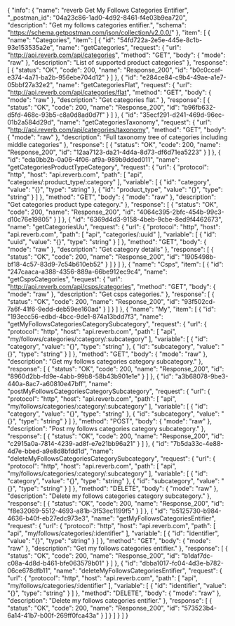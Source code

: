{
  "info": {
    "name": "reverb Get My Follows Categories Entifier",
    "_postman_id": "04a23c86-1ad0-4d92-8461-f4e03b9ea720",
    "description": "Get my follows categories entifier.",
    "schema": "https://schema.getpostman.com/json/collection/v2.0.0/"
  },
  "item": [
    {
      "name": "Categories",
      "item": [
        {
          "id": "54fd722a-2e5e-445e-8c1b-93e153535a2e",
          "name": "getCategories",
          "request": {
            "url": "http://api.reverb.com/api/categories",
            "method": "GET",
            "body": {
              "mode": "raw"
            },
            "description": "List of supported product categories"
          },
          "response": [
            {
              "status": "OK",
              "code": 200,
              "name": "Response_200",
              "id": "b0c0ccaf-e374-4a71-ba2b-956ebe704d12"
            }
          ]
        },
        {
          "id": "e284ce84-c9b4-49ae-a1e7-05bbf27a32e2",
          "name": "getCategoriesFlat",
          "request": {
            "url": "http://api.reverb.com/api/categories/flat",
            "method": "GET",
            "body": {
              "mode": "raw"
            },
            "description": "Get categories flat."
          },
          "response": [
            {
              "status": "OK",
              "code": 200,
              "name": "Response_200",
              "id": "b96fb632-d5fd-468c-93b5-c8a0d8ad0d7f"
            }
          ]
        },
        {
          "id": "35ecf291-d241-469d-96ec-01b2a584d29d",
          "name": "getCategoriesTaxonomy",
          "request": {
            "url": "http://api.reverb.com/api/categories/taxonomy",
            "method": "GET",
            "body": {
              "mode": "raw"
            },
            "description": "Full taxonomy tree of categories including middle categories"
          },
          "response": [
            {
              "status": "OK",
              "code": 200,
              "name": "Response_200",
              "id": "12aa7123-da21-4d4a-8d73-df6d71ea5223"
            }
          ]
        },
        {
          "id": "eda0bb2b-0a06-4f06-af9a-989b9dded011",
          "name": "getCategoriesProductTypeCategory",
          "request": {
            "url": {
              "protocol": "http",
              "host": "api.reverb.com",
              "path": [
                "api",
                "categories/:product_type/:category"
              ],
              "variable": [
                {
                  "id": "category",
                  "value": "{}",
                  "type": "string"
                },
                {
                  "id": "product_type",
                  "value": "{}",
                  "type": "string"
                }
              ]
            },
            "method": "GET",
            "body": {
              "mode": "raw"
            },
            "description": "Get categories product type category."
          },
          "response": [
            {
              "status": "OK",
              "code": 200,
              "name": "Response_200",
              "id": "4064c395-2bfc-454b-99c3-d10c76e19805"
            }
          ]
        },
        {
          "id": "6369d4d3-9158-4beb-9cbe-8ed9f4462673",
          "name": "getCategoriesUu",
          "request": {
            "url": {
              "protocol": "http",
              "host": "api.reverb.com",
              "path": [
                "api",
                "categories/:uuid"
              ],
              "variable": [
                {
                  "id": "uuid",
                  "value": "{}",
                  "type": "string"
                }
              ]
            },
            "method": "GET",
            "body": {
              "mode": "raw"
            },
            "description": "Get category details"
          },
          "response": [
            {
              "status": "OK",
              "code": 200,
              "name": "Response_200",
              "id": "1905498b-bf18-4c57-83d9-7c54b610eb52"
            }
          ]
        }
      ]
    },
    {
      "name": "Csps",
      "item": [
        {
          "id": "247caaca-a388-4356-889a-66be912ec9c4",
          "name": "getCspsCategories",
          "request": {
            "url": "http://api.reverb.com/api/csps/categories",
            "method": "GET",
            "body": {
              "mode": "raw"
            },
            "description": "Get csps categories."
          },
          "response": [
            {
              "status": "OK",
              "code": 200,
              "name": "Response_200",
              "id": "93f502cd-7a6f-41f6-9edd-deb59ee160ad"
            }
          ]
        }
      ]
    },
    {
      "name": "My",
      "item": [
        {
          "id": "193ecc56-edbd-4bcc-9de1-874a13bdd7f3",
          "name": "getMyFollowsCategoriesCategorySubcategory",
          "request": {
            "url": {
              "protocol": "http",
              "host": "api.reverb.com",
              "path": [
                "api",
                "my/follows/categories/:category/:subcategory"
              ],
              "variable": [
                {
                  "id": "category",
                  "value": "{}",
                  "type": "string"
                },
                {
                  "id": "subcategory",
                  "value": "{}",
                  "type": "string"
                }
              ]
            },
            "method": "GET",
            "body": {
              "mode": "raw"
            },
            "description": "Get my follows categories category subcategory."
          },
          "response": [
            {
              "status": "OK",
              "code": 200,
              "name": "Response_200",
              "id": "8960d2bb-fd9e-4abb-99b8-58b43b901e1e"
            }
          ]
        },
        {
          "id": "a3b68078-9be3-440a-8ac7-a60810e47bff",
          "name": "postMyFollowsCategoriesCategorySubcategory",
          "request": {
            "url": {
              "protocol": "http",
              "host": "api.reverb.com",
              "path": [
                "api",
                "my/follows/categories/:category/:subcategory"
              ],
              "variable": [
                {
                  "id": "category",
                  "value": "{}",
                  "type": "string"
                },
                {
                  "id": "subcategory",
                  "value": "{}",
                  "type": "string"
                }
              ]
            },
            "method": "POST",
            "body": {
              "mode": "raw"
            },
            "description": "Post my follows categories category subcategory."
          },
          "response": [
            {
              "status": "OK",
              "code": 200,
              "name": "Response_200",
              "id": "c2915a0a-7814-4239-ad8f-e7e21bb96a21"
            }
          ]
        },
        {
          "id": "7b5da33c-4e88-4d7e-bbed-a9e8d8bfdd1d",
          "name": "deleteMyFollowsCategoriesCategorySubcategory",
          "request": {
            "url": {
              "protocol": "http",
              "host": "api.reverb.com",
              "path": [
                "api",
                "my/follows/categories/:category/:subcategory"
              ],
              "variable": [
                {
                  "id": "category",
                  "value": "{}",
                  "type": "string"
                },
                {
                  "id": "subcategory",
                  "value": "{}",
                  "type": "string"
                }
              ]
            },
            "method": "DELETE",
            "body": {
              "mode": "raw"
            },
            "description": "Delete my follows categories category subcategory."
          },
          "response": [
            {
              "status": "OK",
              "code": 200,
              "name": "Response_200",
              "id": "f8e32069-5512-4693-a81b-3f53ec1199f5"
            }
          ]
        },
        {
          "id": "b5125730-b984-4636-b40f-eb27edc973e3",
          "name": "getMyFollowsCategoriesEntifier",
          "request": {
            "url": {
              "protocol": "http",
              "host": "api.reverb.com",
              "path": [
                "api",
                "my/follows/categories/:identifier"
              ],
              "variable": [
                {
                  "id": "identifier",
                  "value": "{}",
                  "type": "string"
                }
              ]
            },
            "method": "GET",
            "body": {
              "mode": "raw"
            },
            "description": "Get my follows categories entifier."
          },
          "response": [
            {
              "status": "OK",
              "code": 200,
              "name": "Response_200",
              "id": "b1daf7dc-c08a-4d8d-b461-bfe063579b01"
            }
          ]
        },
        {
          "id": "dbba1017-fc04-4d3e-b782-06ce678dfb11",
          "name": "deleteMyFollowsCategoriesEntifier",
          "request": {
            "url": {
              "protocol": "http",
              "host": "api.reverb.com",
              "path": [
                "api",
                "my/follows/categories/:identifier"
              ],
              "variable": [
                {
                  "id": "identifier",
                  "value": "{}",
                  "type": "string"
                }
              ]
            },
            "method": "DELETE",
            "body": {
              "mode": "raw"
            },
            "description": "Delete my follows categories entifier."
          },
          "response": [
            {
              "status": "OK",
              "code": 200,
              "name": "Response_200",
              "id": "573523b4-6a14-41b7-b00f-269ff0fca43a"
            }
          ]
        }
      ]
    }
  ]
}